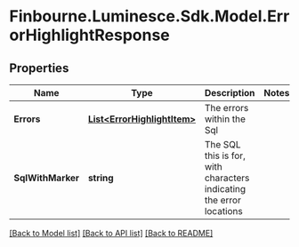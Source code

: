 # Finbourne.Luminesce.Sdk.Model.ErrorHighlightResponse

## Properties

Name | Type | Description | Notes
------------ | ------------- | ------------- | -------------
**Errors** | [**List&lt;ErrorHighlightItem&gt;**](ErrorHighlightItem.md) | The errors within the Sql | 
**SqlWithMarker** | **string** | The SQL this is for, with characters indicating the error locations | 

[[Back to Model list]](../README.md#documentation-for-models) [[Back to API list]](../README.md#documentation-for-api-endpoints) [[Back to README]](../README.md)

